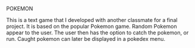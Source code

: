 ﻿POKEMON

This is a text game that I developed with another classmate for a final project.  It is based on the popular Pokemon game.  Random Pokemon appear to the user.  The user then has the option to catch the pokemon, or run.  Caught pokemon can later be displayed in a pokedex menu.
